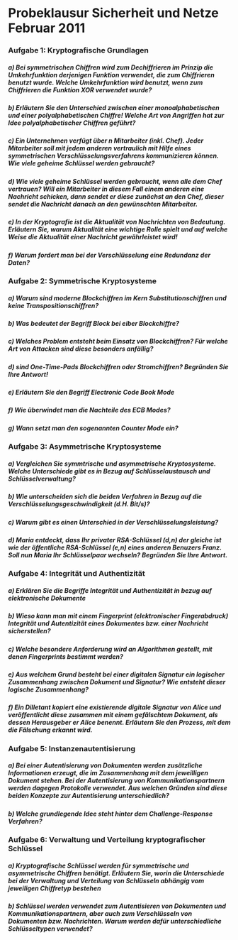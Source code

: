 # Probeklausur Sicherheit und Netze Februar 2011

### Aufgabe 1: Kryptografische Grundlagen

##### a) Bei symmetrischen Chiffren wird zum Dechiffrieren im Prinzip die Umkehrfunktion derjenigen Funktion verwendet, die zum Chiffrieren benutzt wurde. Welche Umkehrfunktion wird benutzt, wenn zum Chiffrieren die Funktion XOR verwendet wurde?

##### b) Erläutern Sie den Unterschied zwischen einer monoalphabetischen und einer polyalphabetischen Chiffre! Welche Art von Angriffen hat zur Idee polyalphabetischer Chiffren geführt?

##### c) Ein Unternehmen verfügt über *n* Mitarbeiter (inkl. Chef). Jeder Mitarbeiter soll mit jedem anderen vertraulich mit Hilfe eines symmetrischen Verschlüsselungsverfahrens kommunizieren können. Wie viele geheime Schlüssel werden gebraucht?

##### d) Wie viele geheime Schlüssel werden gebraucht, wenn alle dem Chef vertrauen? Will ein Mitarbeiter in diesem Fall einem anderen eine Nachricht schicken, dann sendet er diese zunächst an den Chef, dieser sendet die Nachricht danach an den gewünschten Mitarbeiter.

##### e) In der Kryptografie ist die Aktualität von Nachrichten von Bedeutung. Erläutern Sie, warum Aktualität eine wichtige Rolle spielt und auf welche Weise die Aktualität einer Nachricht gewährleistet wird!

##### f) Warum fordert man bei der Verschlüsselung eine Redundanz der Daten?

### Aufgabe 2: Symmetrische Kryptosysteme

##### a) Warum sind moderne Blockchiffren im Kern Substitutionschiffren und keine Transpositionschiffren?

##### b) Was bedeutet der Begriff *Block* bei eiber Blockchiffre?

##### c) Welches Problem entsteht beim Einsatz von Blockchiffren? Für welche Art von Attacken sind diese besonders anfällig?

##### d) sind *One-Time-Pads* Blockchiffren oder Stromchiffren? Begründen Sie Ihre Antwort!

##### e) Erläutern Sie den Begriff *Electronic Code Book Mode*

##### f) Wie überwindet man die Nachteile des ECB Modes?

##### g) Wann setzt man den sogenannten Counter Mode ein?

### Aufgabe 3: Asymmetrische Kryptosysteme

##### a) Vergleichen Sie symmtrische und asymmetrische Kryptosysteme. Welche Unterschiede gibt es in Bezug auf Schlüsselaustausch und Schlüsselverwaltung?

##### b) Wie unterscheiden sich die beiden Verfahren in Bezug auf die Verschlüsselungsgeschwindigkeit (d.H. Bit/s)?

##### c) Warum gibt es einen Unterschied in der Verschlüsselungsleistung?

##### d) Maria entdeckt, dass Ihr privater RSA-Schlüssel (d,n) der gleiche ist wie der öffentliche RSA-Schlüssel (e,n) eines anderen Benuzers Franz. Soll nun Maria Ihr Schlüsselpaar wechseln? Begründen Sie Ihre Antwort.

### Aufgabe 4: Integrität und Authentizität

##### a) Erklären Sie die Begriffe Integrität und Authentizität in bezug auf elektronische Dokumente

##### b) Wieso kann man mit einem Fingerprint (elektronischer Fingerabdruck) Integrität und Autentizität eines Dokumentes bzw. einer Nachricht sicherstellen?

##### c) Welche besondere Anforderung wird an Algorithmen gestellt, mit denen Fingerprints bestimmt werden?

##### e) Aus welchem Grund besteht bei einer digitalen Signatur ein logischer Zusammenhang zwischen Dokument und Signatur? Wie entsteht dieser logische Zusammenhang?

##### f) Ein Dilletant kopiert eine existierende digitale Signatur von Alice und veröffentlicht diese zusammen mit einem gefälschtem Dokument, als dessen Herausgeber er Alice benennt. Erläutern Sie den Prozess, mit dem die Fälschung erkannt wird.

### Aufgabe 5: Instanzenautentisierung

##### a) Bei einer Autentisierung von Dokumenten werden zusätzliche Informationen erzeugt, die im Zusammenhang mit dem jeweilligen Dokument stehen. Bei der Autentisierung von Kommunikationspartnern werden dagegen Protokolle verwendet. Aus welchen Gründen sind diese beiden Konzepte zur Autentisierung unterschiedlich?

##### b) Welche grundlegende Idee steht hinter dem Challenge-Response Verfahren?

### Aufgabe 6: Verwaltung und Verteilung kryptografischer Schlüssel

##### a) Kryptografische Schlüssel werden für symmetrische und asymmetrische Chiffren benötigt. Erläutern Sie, worin die Unterschiede bei der Verwaltung und Verteilung von Schlüsseln abhängig vom jeweiligen Chiffretyp bestehen

##### b) Schlüssel werden verwendet zum Autentisieren von Dokumenten und Kommunikationspartnern, aber auch zum Verschlüsseln von Dokumenten bzw. Nachrichten. Warum werden dafür unterschiedliche Schlüsseltypen verwendet?